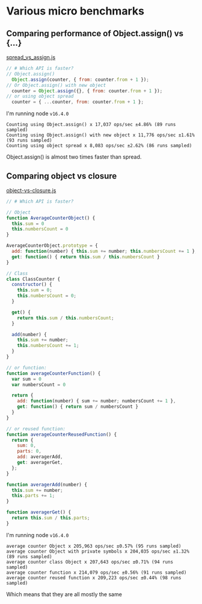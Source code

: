 # Various micro benchmarks

## Comparing performance of Object.assign() vs {...}

[spread_vs_assign.js](spread_vs_assign.js)

``` js
// # Which API is faster?
// Object.assign()
  Object.assign(counter, { from: counter.from + 1 });
// Or Object.assign() with new object
  counter = Object.assign({}, { from: counter.from + 1 });
// or using object spread
  counter = { ...counter, from: counter.from + 1 };
```

I'm running node `v16.4.0`

```
Counting using Object.assign() x 17,037 ops/sec ±4.86% (89 runs sampled)
Counting using Object.assign() with new object x 11,776 ops/sec ±1.61% (93 runs sampled)
Counting using object spread x 8,083 ops/sec ±2.62% (86 runs sampled)
```

Object.assign() is almost two times faster than spread.

## Comparing object vs closure

[object-vs-closure.js](object-vs-closure.js)

``` js
// # Which API is faster?

// Object
function AverageCounterObject() {
  this.sum = 0
  this.numbersCount = 0
}

AverageCounterObject.prototype = {
  add: function(number) { this.sum += number; this.numbersCount += 1 },
  get: function() { return this.sum / this.numbersCount }
}

// Class
class ClassCounter {
  constructor() {
    this.sum = 0;
    this.numbersCount = 0;
  }

  get() {
    return this.sum / this.numbersCount;
  }

  add(number) {
    this.sum += number;
    this.numbersCount += 1;
  }
}

// or function:
function averageCounterFunction() {
  var sum = 0
  var numbersCount = 0

  return {
    add: function(number) { sum += number; numbersCount += 1 },
    get: function() { return sum / numbersCount }
  }
}

// or reused function:
function averageCounterReusedFunction() {
  return {
    sum: 0,
    parts: 0,
    add: averagerAdd,
    get: averagerGet,
  };
}

function averagerAdd(number) {
  this.sum += number;
  this.parts += 1;
}

function averagerGet() {
  return this.sum / this.parts;
}
```

I'm running node `v16.4.0`

```
average counter Object x 205,963 ops/sec ±0.57% (95 runs sampled)
average counter Object with private symbols x 204,035 ops/sec ±1.32% (89 runs sampled)
average counter class Object x 207,643 ops/sec ±0.71% (94 runs sampled)
average counter function x 214,079 ops/sec ±0.56% (91 runs sampled)
average counter reused function x 209,223 ops/sec ±0.44% (98 runs sampled)
```

Which means that they are all mostly the same